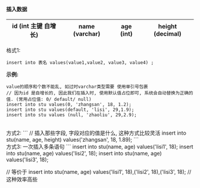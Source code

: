 #### 插入数据

|id (int 主键 自增长)|name (varchar)|age (int)|height (decimal)|
|-|-|-|-|



格式1:

```
insert into 表名 values(value1,value2, value3, value4) ;
```

**示例:**
```
value的顺序和个数不能乱, 如过时varchar类型需要 使用单引号包裹
// 因为id 是自增长的, 因此我们在插入时, 使用默认值占位即可, 系统会自动替换为正确的值. (常用占位值: 0/ default/ null)
insert into stu values(0, 'zhangsan', 18, 1.2);
insert into stu values(default, 'lisi', 29,1.9);
insert into stu values (null, 'zhaoliu', 29,2.9);
```

<br>
方式2:
```
// 插入那些字段, 字段对应的值是什么, 这种方式比较灵活
insert into stu(name, age, height) values('zhangsan', 18, 1.89);
```

<br>
方式3: 一次插入多条语句
```
insert into stu(name, age) values('lisi1', 18);
insert into stu(name, age) values('lisi2', 18);
insert into stu(name, age) values('lisi3', 18);

// 等价于
insert into stu(name, age) values('lisi1', 18),('lisi2', 18),('lisi3', 18); // 这种效率高些
```




